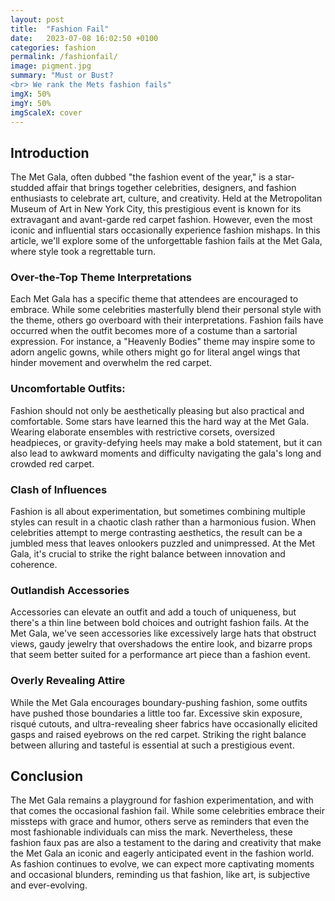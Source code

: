 ```yaml
---
layout: post
title:  "Fashion Fail"
date:   2023-07-08 16:02:50 +0100
categories: fashion
permalink: /fashionfail/
image: pigment.jpg
summary: "Must or Bust? 
<br> We rank the Mets fashion fails"
imgX: 50%
imgY: 50%
imgScaleX: cover
---
```


## Introduction

The Met Gala, often dubbed "the fashion event of the year," is a star-studded affair that brings together celebrities, designers, and fashion enthusiasts to celebrate art, culture, and creativity. Held at the Metropolitan Museum of Art in New York City, this prestigious event is known for its extravagant and avant-garde red carpet fashion. However, even the most iconic and influential stars occasionally experience fashion mishaps. In this article, we'll explore some of the unforgettable fashion fails at the Met Gala, where style took a regrettable turn.

### Over-the-Top Theme Interpretations

Each Met Gala has a specific theme that attendees are encouraged to embrace. While some celebrities masterfully blend their personal style with the theme, others go overboard with their interpretations. Fashion fails have occurred when the outfit becomes more of a costume than a sartorial expression. For instance, a "Heavenly Bodies" theme may inspire some to adorn angelic gowns, while others might go for literal angel wings that hinder movement and overwhelm the red carpet.

### Uncomfortable Outfits:

Fashion should not only be aesthetically pleasing but also practical and comfortable. Some stars have learned this the hard way at the Met Gala. Wearing elaborate ensembles with restrictive corsets, oversized headpieces, or gravity-defying heels may make a bold statement, but it can also lead to awkward moments and difficulty navigating the gala's long and crowded red carpet.

### Clash of Influences

Fashion is all about experimentation, but sometimes combining multiple styles can result in a chaotic clash rather than a harmonious fusion. When celebrities attempt to merge contrasting aesthetics, the result can be a jumbled mess that leaves onlookers puzzled and unimpressed. At the Met Gala, it's crucial to strike the right balance between innovation and coherence.

### Outlandish Accessories

Accessories can elevate an outfit and add a touch of uniqueness, but there's a thin line between bold choices and outright fashion fails. At the Met Gala, we've seen accessories like excessively large hats that obstruct views, gaudy jewelry that overshadows the entire look, and bizarre props that seem better suited for a performance art piece than a fashion event.

### Overly Revealing Attire

While the Met Gala encourages boundary-pushing fashion, some outfits have pushed those boundaries a little too far. Excessive skin exposure, risqué cutouts, and ultra-revealing sheer fabrics have occasionally elicited gasps and raised eyebrows on the red carpet. Striking the right balance between alluring and tasteful is essential at such a prestigious event.

## Conclusion

The Met Gala remains a playground for fashion experimentation, and with that comes the occasional fashion fail. While some celebrities embrace their missteps with grace and humor, others serve as reminders that even the most fashionable individuals can miss the mark. Nevertheless, these fashion faux pas are also a testament to the daring and creativity that make the Met Gala an iconic and eagerly anticipated event in the fashion world. As fashion continues to evolve, we can expect more captivating moments and occasional blunders, reminding us that fashion, like art, is subjective and ever-evolving.